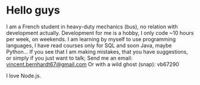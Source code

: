 # Hello guys

I am a French student in heavy-duty mechanics (bus), no relation with development actually. Development for me is a hobby, I only code ~10 hours per week, on weekends. I am learning by myself to use programming languages, I have read courses only for SQL and soon Java, maybe Python...
If you see that I am making mistakes, that you have suggestions, or simply if you just want to talk; Send me an email: vincent.bernhardt67@gmail.com
Or with a wild ghost (snap): vb67290

I love Node.js.
